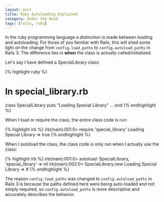 ```yaml
---
layout: post
title: Ruby Autoloading Explained
category: Under the Hood
tags: [rails, ruby]
---
```


In the ruby programming language a distinction is made between loading and
autoloading.  For those of you familiar with Rails, this will shed some light on
the change from `config.load_paths` to `config.autoload_paths` in Rails 3. The
difference lies in **when** the class is actually called/initialized.

Let's say I have defined a SpecialLibrary class:

{% highlight ruby %}
# In special_library.rb
class SpecialLibrary
  puts "Loading Special Library"
  ...
end
{% endhighlight %}

When I load or require the class, the entire class code is run:

{% highlight irb %}
irb(main):001:0> require 'special_library'
Loading Special Library
=> true
{% endhighlight %}

When I autoload the class, the class code is only run when I actually use the
class:

{% highlight irb %}
irb(main):001:0> autoload :SpecialLibrary, 'special_library'
=> nil
irb(main):002:0> SpecialLibrary.new
Loading Special Library
=> #
{% endhighlight %}

The reason `config.load_paths` was changed to `config.autoload_paths` in Rails 3
is because the paths defined here were being auto-loaded and not simply
required, so `config.autoload_paths` is more descriptive and accurately
describes the behavior.
